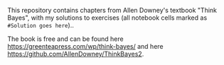 This repository contains chapters from Allen Downey's textbook "Think Bayes", with my solutions to exercises (all notebook cells marked as `#Solution goes here`)..

The book is free and can be found here https://greenteapress.com/wp/think-bayes/ and here https://github.com/AllenDowney/ThinkBayes2.

